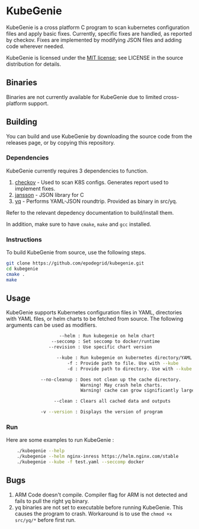 # KubeGenie

KubeGenie is a cross platform C program to scan kubernetes configuration files and apply basic fixes.
Currently, specific fixes are handled, as reported by checkov. Fixes are implemented by modifying JSON 
files and adding code wherever needed.

KubeGenie is licensed under the [MIT license](https://opensource.org/licenses/MIT); see LICENSE in the source distribution for details.

## Binaries

Binaries are not currently available for KubeGenie due to limited cross-platform support.

## Building

You can build and use KubeGenie by downloading the source code from the releases page,
or by copying this repository.

### Dependencies

KubeGenie currently requires 3 dependencies to function.
1. [checkov](https://github.com/bridgecrewio/checkov) - Used to scan K8S configs. Generates report used to implement fixes.
2. [jansson](https://github.com/akheron/jansson) - JSON library for C
3. [yq](https://github.com/mikefarah/yq) - Performs YAML-JSON roundtrip. Provided as binary in src/yq. 

Refer to the relevant depedency documentation to build/install them.

In addition, make sure to have `cmake`, `make` and `gcc` installed.

### Instructions

To build KubeGenie from source, use the following steps.

```bash
git clone https://github.com/epodegrid/kubegenie.git
cd kubegenie
cmake .
make 
```

## Usage

KubeGenie supports Kubernetes configuration files in YAML, directories with YAML files, or helm charts to be fetched from source.
The following arguments can be used as modifiers.

```bash
                    --helm : Run kubegenie on helm chart
                 --seccomp : Set seccomp to docker/runtime
                --revision : Use specific chart version

                   --kube : Run kubegenie on kubernetes directory/YAML file
                       -f : Provide path to file. Use with --kube
                       -d : Provide path to directory. Use with --kube

             --no-cleanup : Does not clean up the cache directory.
                            Warning! May crash helm charts.
                            Warning! cache can grow significantly large

                  --clean : Clears all cached data and outputs

             -v --version : Displays the version of program
```

### Run

Here are some examples to run KubeGenie :

```bash
    ./kubegenie --help
    ./kubegenie --helm nginx-inress https://helm.nginx.com/stable
    ./kubegenie --kube -f test.yaml --seccomp docker
```

## Bugs
1. ARM Code doesn't compile. Compiler flag for ARM is not detected and fails to pull the right yq binary.
2. yq binaries are not set to executable before running KubeGenie. This causes the program to crash. Workaround is to use the `chmod +x src/yq/*` before first run.
